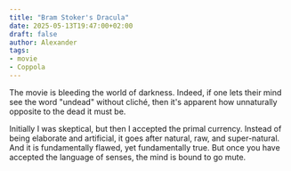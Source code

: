 ```yaml
---
title: "Bram Stoker's Dracula"
date: 2025-05-13T19:47:00+02:00
draft: false
author: Alexander
tags:
- movie
- Coppola
---
```


The movie is bleeding the world of darkness.
Indeed, if one lets their mind see the word "undead" without cliché,
then it's apparent how unnaturally opposite to the dead it must be.

Initially I was skeptical, but then I accepted the primal currency.
Instead of being elaborate and artificial, it goes after natural, raw, and super-natural.
And it is fundamentally flawed, yet fundamentally true.
But once you have accepted the language of senses, the mind is bound to go mute.
